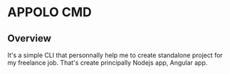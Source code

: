 # APPOLO CMD

## Overview

It's a simple CLI that personnally help me to create standalone project for my freelance job. That's create principally Nodejs app, Angular app.

